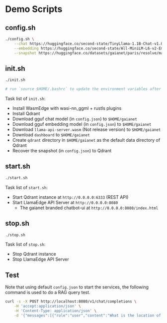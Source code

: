 # Demo Scripts

## config.sh

```bash
./config.sh \
    --chat https://huggingface.co/second-state/TinyLlama-1.1B-Chat-v1.0-GGUF/resolve/main/TinyLlama-1.1B-Chat-v1.0-Q5_K_M.gguf \
    --embedding https://huggingface.co/second-state/All-MiniLM-L6-v2-Embedding-GGUF/resolve/main/all-MiniLM-L6-v2-ggml-model-f16.gguf \
    --snapshot https://huggingface.co/datasets/gaianet/paris/resolve/main/paris_384_all-minilm-l6-v2_f16.snapshot
```

## init.sh

```bash
./init.sh

# run `source $HOME/.bashrc` to update the environment variables after running `init.sh`
```

Task list of `init.sh`:

- Install WasmEdge with wasi-nn_ggml + rustls plugins
- Install Qdrant
- Download gguf chat model (in `config.json`) to `$HOME/gaianet`
- Download gguf embedding model (in `config.json`) to `$HOME/gaianet`
- Download `llama-api-server.wasm` (Not release version) to `$HOME/gaianet`
- Download `dashboard` to `$HOME/gaianet`
- Create `qdrant` directory in `$HOME/gaianet` as the default data directory of Qdrant
- Recover the snapshot (in `config.json`) to Qdrant

## start.sh

```bash
./start.sh
```

Task list of `start.sh`:

- Start Qdrant instance at `http://0.0.0.0:6333` (REST API)
- Start LlamaEdge API Server at `http://0.0.0.0:8080`
  - The gaianet branded chatbot-ui at `http://0.0.0.0:8080/index.html`

## stop.sh

```bash
./stop.sh
```

Task list of `stop.sh`:

- Stop Qdrant instance
- Stop LlamaEdge API Server

## Test

Note that using default `config.json` to start the services, the following command is used to do a RAG query test.

```bash
curl -s -X POST http://localhost:8080/v1/chat/completions \
    -H 'accept:application/json' \
    -H 'Content-Type: application/json' \
    -d '{"messages":[{"role":"user","content":"What is the location of Paris, France on the Seine River?\n"}],"model":"Llama-2-7b-chat-hf-Q5_K_M","stream":false}'
```
